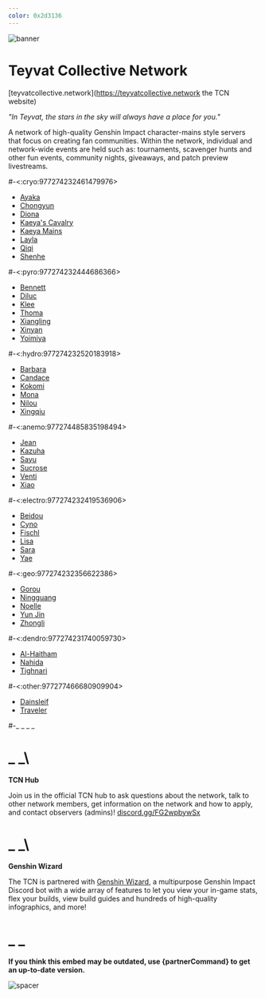 ```yaml
---
color: 0x2d3136
---
```


![banner](https://i.imgur.com/sDdOtLU.png)

# Teyvat Collective Network

[teyvatcollective.network](https://teyvatcollective.network the TCN website)

*"In Teyvat, the stars in the sky will always have a place for you."*

A network of high-quality Genshin Impact character-mains style servers that focus on creating fan communities.
Within the network, individual and network-wide events are held such as: tournaments, scavenger hunts and other fun events, community nights, giveaways, and patch preview livestreams.

#-<:cryo:977274232461479976>
- [Ayaka](https://discord.gg/q8XSUhfG5W)
- [Chongyun](https://discord.gg/FT4ZFmgf8T)
- [Diona](https://discord.gg/JkeJWTtzGT)
- [Kaeya's Cavalry](https://discord.gg/SZe5HJfujv)
- [Kaeya Mains](https://discord.gg/WQzCpybycn)
- [Layla](https://discord.gg/5YsP4UwdQt)
- [Qiqi](https://discord.gg/wcZ69vg2KY)
- [Shenhe](https://discord.gg/TZ9tpJMU5F)

#-<:pyro:977274232444686366>
- [Bennett](https://discord.gg/qrjeEyejsd)
- [Diluc](https://discord.gg/kXkaJ9585q)
- [Klee](https://discord.gg/NwYDDrfKZU)
- [Thoma](https://discord.gg/djapjnyy3s)
- [Xiangling](https://discord.gg/7ybnnQXxyS)
- [Xinyan](https://discord.gg/XQkAKTXbNQ)
- [Yoimiya](https://discord.gg/qr2QvucFcC)

#-<:hydro:977274232520183918>
- [Barbara](https://discord.gg/6vVQcsrAgN)
- [Candace](https://discord.gg/vhg27QdEGM)
- [Kokomi](https://discord.gg/ErHp3BnFkg)
- [Mona](https://discord.gg/wVERTRUNBx)
- [Nilou](https://discord.gg/RGnawuSV3J)
- [Xingqiu](https://discord.gg/5MKsJyhkQv)

#-<:anemo:977274485835198494>
- [Jean](https://discord.gg/fSw9xXSyTe)
- [Kazuha](https://discord.gg/S8uWtzECEW)
- [Sayu](https://discord.gg/6g4xqvV22t)
- [Sucrose](https://discord.gg/SRgmCt4)
- [Venti](https://discord.gg/zneUYpbgPQ)
- [Xiao](https://discord.gg/u5QS2tRHm6)

#-<:electro:977274232419536906>
- [Beidou](https://discord.gg/rgS2f9dBxb)
- [Cyno](https://discord.gg/CH3Mz4SAGW)
- [Fischl](https://discord.gg/JSN9Rk2sWe)
- [Lisa](https://discord.gg/5SYy4MPPCt)
- [Sara](https://discord.gg/zYkjpsEQMa)
- [Yae](https://discord.gg/6RFKM446cA)

#-<:geo:977274232356622386>
- [Gorou](https://discord.gg/NeDba9DQU4)
- [Ningguang](https://discord.gg/wAnZggp9mt)
- [Noelle](https://discord.gg/kvft4TKFet)
- [Yun Jin](https://discord.gg/KSAe7tcY93)
- [Zhongli](https://discord.gg/3h5uepPXKr)

#-<:dendro:977274231740059730>
- [Al-Haitham](https://discord.gg/vsqHb5jM64)
- [Nahida](https://discord.gg/BNVaUy78mn)
- [Tighnari](https://discord.gg/pJGuqx9hMG)

#-<:other:977277466680909904>
- [Dainsleif](https://discord.gg/8hdu7758yQ)
- [Traveler](https://discord.gg/RsdUnupKpj)

#-_ _
_ _

# _ _\
**TCN Hub**

Join us in the official TCN hub to ask questions about the network, talk to other network members, get information on the network and how to apply, and contact observers (admins)! [discord.gg/FG2wpbywSx](https://discord.gg/FG2wpbywSx)

# _ _\
**Genshin Wizard**

The TCN is partnered with [Genshin Wizard](https://genshinwizard.com/), a multipurpose Genshin Impact Discord bot with a wide array of features to let you view your in-game stats, flex your builds, view build guides and hundreds of high-quality infographics, and more!

# _ _
**If you think this embed may be outdated, use {partnerCommand} to get an up-to-date version.**

![spacer](https://i.imgur.com/3yKSBha.png)